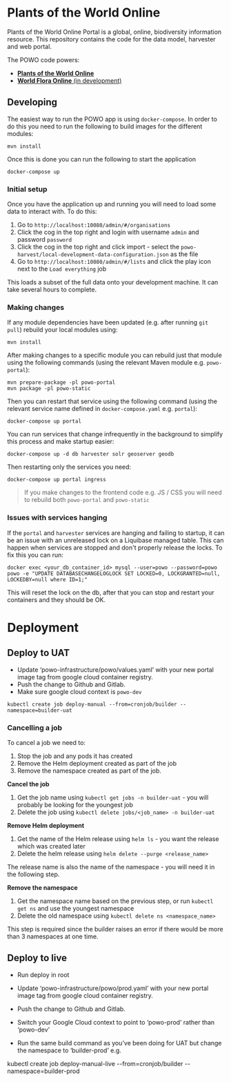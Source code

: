 Plants of the World Online
===

Plants of the World Online Portal is a global, online, biodiversity information resource. This repository contains the code for the data model, harvester and web portal.

The POWO code powers:
* [**Plants of the World Online**](http://powo.science.kew.org)
* [**World Flora Online** (in development)](http://worldfloraonline.org/)

Developing
---

The easiest way to run the POWO app is using `docker-compose`. In order to do this you need to run the following to build images for the different modules:

```
mvn install
```

Once this is done you can run the following to start the application

```
docker-compose up
```

### Initial setup

Once you have the application up and running you will need to load some data to interact with. To do this:

1. Go to `http://localhost:10080/admin/#/organisations`
2. Click the cog in the top right and login with username `admin` and password `password`
3. Click the cog in the top right and click import - select the `powo-harvest/local-development-data-configuration.json` as the file
4. Go to `http://localhost:10080/admin/#/lists` and click the play icon next to the `Load everything` job

This loads a subset of the full data onto your development machine. It can take several hours to complete.

### Making changes

If any module dependencies have been updated (e.g. after running `git pull`) rebuild your local modules using:

```
mvn install
```

After making changes to a specific module you can rebuild just that module using the following commands (using the relevant Maven module e.g. `powo-portal`):

```
mvn prepare-package -pl powo-portal
mvn package -pl powo-static
```

Then you can restart that service using the following command (using the relevant service name defined in `docker-compose.yaml` e.g. `portal`):

```
docker-compose up portal
```

You can run services that change infrequently in the background to simplify this process and make startup easier:

```
docker-compose up -d db harvester solr geoserver geodb
```

Then restarting only the services you need:

```
docker-compose up portal ingress
```

> If you make changes to the frontend code e.g. JS / CSS you will need to rebuild both `powo-portal` and `powo-static`


### Issues with services hanging

If the `portal` and `harvester` services are hanging and failing to startup, it can be an issue with an unreleased lock on a Liquibase managed table. This can happen when services are stopped and don't properly release the locks. To fix this you can run:

```
docker exec <your_db_container_id> mysql --user=powo --password=powo powo -e "UPDATE DATABASECHANGELOGLOCK SET LOCKED=0, LOCKGRANTED=null, LOCKEDBY=null where ID=1;"
```

This will reset the lock on the db, after that you can stop and restart your containers and they should be OK.


Deployment
===

Deploy to UAT
---
 
* Update ‘powo-infrastructure/powo/values.yaml’ with your new portal image tag from google cloud container registry.
* Push the change to Github and Gitlab.
* Make sure google cloud context is `powo-dev`

`kubectl create job deploy-manual --from=cronjob/builder --namespace=builder-uat`

### Cancelling a job

To cancel a job we need to:

1. Stop the job and any pods it has created
2. Remove the Helm deployment created as part of the job
3. Remove the namespace created as part of the job.

**Cancel the job**

1. Get the job name using `kubectl get jobs -n builder-uat` - you will probably be looking for the youngest job
2. Delete the job using `kubectl delete jobs/<job_name> -n builder-uat`

**Remove Helm deployment**

1. Get the name of the Helm release using `helm ls` - you want the release which was created later
2. Delete the helm release using `helm delete --purge <release_name>`

The release name is also the name of the namespace - you will need it in the following step.

**Remove the namespace**

1. Get the namespace name based on the previous step, or run `kubectl get ns` and use the youngest namespace 
2. Delete the old namespace using `kubectl delete ns <namespace_name>`

This step is required since the builder raises an error if there would be more than 3 namespaces at one time.
 
Deploy to live
---
 
* Run deploy in root

* Update ‘powo-infrastructure/powo/prod.yaml’ with your new portal image tag from google cloud container registry.

* Push the change to Github and Gitlab.

* Switch your Google Cloud context to point to ‘powo-prod’ rather than ‘powo-dev’

* Run the same build command as you’ve been doing for UAT but change the namespace to ‘builder-prod’ e.g.

kubectl create job deploy-manual-live --from=cronjob/builder --namespace=builder-prod
 